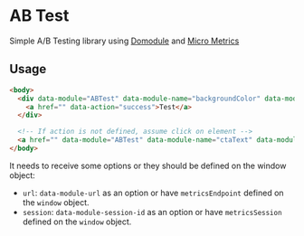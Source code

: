 # AB Test

Simple A/B Testing library using [Domodule](https://github.com/firstandthird/domodule) and [Micro Metrics](https://github.com/firstandthird/micro-metrics-browser)

## Usage

```html
<body>
  <div data-module="ABTest" data-module-name="backgroundColor" data-module-value="red">
    <a href="" data-action="success">Test</a>
  </div>

  <!-- If action is not defined, assume click on element -->
  <a href="" data-module="ABTest" data-module-name="ctaText" data-module-value="Sign up Now">Sign up now</a>
</body>
```

It needs to receive some options or they should be defined on the window object:

* `url`: `data-module-url` as an option or have `metricsEndpoint` defined on the `window` object.
* `session`: `data-module-session-id` as an option or have `metricsSession` defined on the `window` object.
